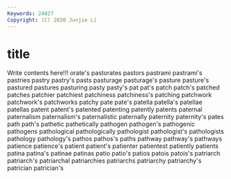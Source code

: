 ```yaml
---
Keywords: 24027
Copyright: (C) 2020 Junjie Li
---
```


# title

Write contents here!!!
orate's 
pastorates 
pastors 
pastrami
pastrami's 
pastries 
pastry 
pastry's 
pasts 
pasturage 
pasturage's 
pasture 
pasture's 
pastured
pastures 
pasturing 
pasty 
pasty's 
pat 
pat's 
patch 
patch's 
patched 
patches
patchier 
patchiest 
patchiness 
patchiness's 
patching 
patchwork 
patchwork's 
patchworks 
patchy 
pate
pate's 
patella 
patella's 
patellae 
patellas 
patent 
patent's 
patented 
patenting 
patently
patents 
paternal 
paternalism 
paternalism's 
paternalistic 
paternally 
paternity 
paternity's 
pates 
path
path's 
pathetic 
pathetically 
pathogen 
pathogen's 
pathogenic 
pathogens 
pathological 
pathologically 
pathologist
pathologist's 
pathologists 
pathology 
pathology's 
pathos 
pathos's 
paths 
pathway 
pathway's 
pathways
patience 
patience's 
patient 
patient's 
patienter 
patientest 
patiently 
patients 
patina 
patina's
patinae 
patinas 
patio 
patio's 
patios 
patois 
patois's 
patriarch 
patriarch's 
patriarchal
patriarchies 
patriarchs 
patriarchy 
patriarchy's 
patrician 
patrician's 
